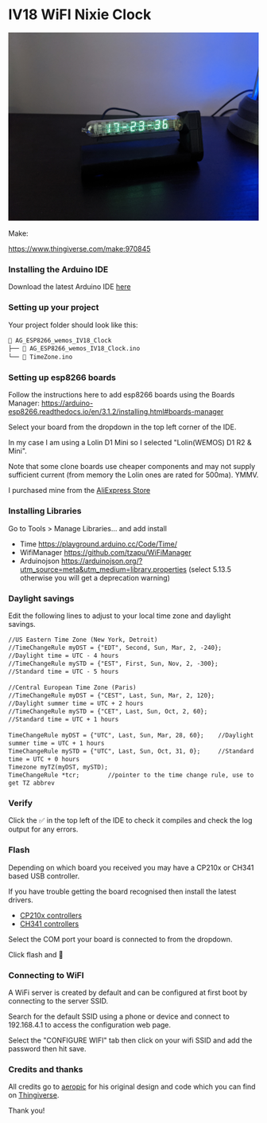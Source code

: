 # IV18 WiFI Nixie Clock

![Alt text](https://github.com/rust84/iv18-clock/blob/main/images/iv18_clock.jpg "iv18 clock")

Make:

https://www.thingiverse.com/make:970845

### Installing the Arduino IDE

Download the latest Arduino IDE [here](https://www.arduino.cc/en/software)

### Setting up your project

Your project folder should look like this:

```sh
📁 AG_ESP8266_wemos_IV18_Clock
├── 📃 AG_ESP8266_wemos_IV18_Clock.ino
└── 📃 TimeZone.ino
```

### Setting up esp8266 boards

Follow the instructions here to add esp8266 boards using the Boards Manager: https://arduino-esp8266.readthedocs.io/en/3.1.2/installing.html#boards-manager

Select your board from the dropdown in the top left corner of the IDE. 

In my case I am using a Lolin D1 Mini so I selected "Lolin(WEMOS) D1 R2 & Mini".

Note that some clone boards use cheaper components and may not supply sufficient current (from memory the Lolin ones are rated for 500ma). YMMV.

I purchased mine from the [AliExpress Store](https://www.aliexpress.com/item/32529101036.html?pdp_npi=4%40dis%21GBP%21%EF%BF%A13.09%21%EF%BF%A13.09%21%21%213.80%213.80%21%402101fff317033385687152793da7ec%2159008795982%21sh01%21UK%213954109371%21&spm=a2g0o.store_pc_home.productList_2006296079365.pic_0)

### Installing Libraries

Go to Tools > Manage Libraries... and add install

- Time https://playground.arduino.cc/Code/Time/
- WifiManager https://github.com/tzapu/WiFiManager
- Arduinojson https://arduinojson.org/?utm_source=meta&utm_medium=library.properties (select 5.13.5 otherwise you will get a deprecation warning)

### Daylight savings

Edit the following lines to adjust to your local time zone and daylight savings.

```
//US Eastern Time Zone (New York, Detroit)
//TimeChangeRule myDST = {"EDT", Second, Sun, Mar, 2, -240};    //Daylight time = UTC - 4 hours
//TimeChangeRule mySTD = {"EST", First, Sun, Nov, 2, -300};     //Standard time = UTC - 5 hours

//Central European Time Zone (Paris)
//TimeChangeRule myDST = {"CEST", Last, Sun, Mar, 2, 120};    //Daylight summer time = UTC + 2 hours
//TimeChangeRule mySTD = {"CET", Last, Sun, Oct, 2, 60};     //Standard time = UTC + 1 hours

TimeChangeRule myDST = {"UTC", Last, Sun, Mar, 28, 60};    //Daylight summer time = UTC + 1 hours
TimeChangeRule mySTD = {"UTC", Last, Sun, Oct, 31, 0};     //Standard time = UTC + 0 hours
Timezone myTZ(myDST, mySTD);
TimeChangeRule *tcr;        //pointer to the time change rule, use to get TZ abbrev
```

### Verify

Click the ✅ in the top left of the IDE to check it compiles and check the log output for any errors.

### Flash

Depending on which board you received you may have a CP210x or CH341 based USB controller.

If you have trouble getting the board recognised then install the latest drivers.

- [CP210x controllers](https://www.silabs.com/developers/usb-to-uart-bridge-vcp-drivers)
- [CH341 controllers](https://www.silabs.com/developers/usb-to-uart-bridge-vcp-drivers)

Select the COM port your board is connected to from the dropdown.

Click flash and 🙏

### Connecting to WiFI

A WiFi server is created by default and can be configured at first boot by connecting to the server SSID.

Search for the default SSID using a phone or device and connect to 192.168.4.1 to access the configuration web page.

Select the "CONFIGURE WIFI" tab then click on your wifi SSID and add the password then hit save.

### Credits and thanks

All credits go to [aeropic](https://www.thingiverse.com/aeropic/designs) for his original design and code which you can find on [Thingiverse](https://www.thingiverse.com/thing:3417955).

Thank you!